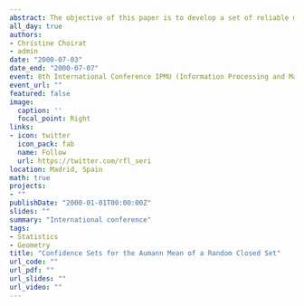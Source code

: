 ```yaml
---
abstract: The objective of this paper is to develop a set of reliable methods to build confidence sets for the Aumann mean of a random closed set estimated through the Minkowski empirical mean. In order to do so, we introduce a procedure to build a confidence set based on Weil's result for the Hausdorff distance between the empirical and the Aumann means; then, we introduce a new procedure based on the support function.
all_day: true
authors:
- Christine Choirat
- admin
date: "2000-07-03"
date_end: "2000-07-07"
event: 8th International Conference IPMU (Information Processing and Management of Uncertainty in Knowledge-Based Systems)
event_url: ""
featured: false
image:
  caption: ''
  focal_point: Right
links:
- icon: twitter
  icon_pack: fab
  name: Follow
  url: https://twitter.com/rfl_seri
location: Madrid, Spain
math: true
projects:
- ""
publishDate: "2000-01-01T00:00:00Z"
slides: ""
summary: "International conference"
tags:
- Statistics
- Geometry
title: "Confidence Sets for the Aumann Mean of a Random Closed Set"
url_code: ""
url_pdf: ""
url_slides: ""
url_video: ""
---
```

